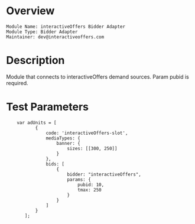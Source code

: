 # Overview
 
```
Module Name: interactiveOffers Bidder Adapter
Module Type: Bidder Adapter
Maintainer: dev@interactiveoffers.com
```

# Description

Module that connects to interactiveOffers demand sources. Param pubid is required.

# Test Parameters
```
    var adUnits = [
           {
               code: 'interactiveOffers-slot',
               mediaTypes: {
                   banner: {
                       sizes: [[300, 250]]
                   }
               },
               bids: [
                   {
                       bidder: "interactiveOffers",
                       params: {
                           pubid: 10,
                           tmax: 250
                       }
                   }
               ]
           }
       ];
```
